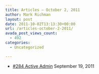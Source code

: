 ```yaml
---
title: Articles – October 2, 2011
author: Mark Richman
layout: post
date: 2011-10-02T13:13:30+00:00
url: /articles-october-2-2011/
avada_post_views_count:
  - 492
categories:
  - Uncategorized

---
```

  * [#284 Active Admin][1]
September 19, 2011 </ul>

 [1]: http://railscasts.com/episodes/284-active-admin